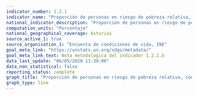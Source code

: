 ```yaml
---
indicator_number: 1.2.1
indicator_name: "Proporción de personas en riesgo de pobreza relativa, considerando el umbral autonómico de pobreza"
national_indicator_description: "Proporción de personas en riesgo de pobreza relativa, considerando el umbral autonómico de pobreza"
computation_units: "Porcentaje"
national_geographical_coverage: Asturias
source_active_1: true
source_organisation_1: "Encuesta de condiciones de vida, INE"
goal_meta_link: "https://unstats.un.org/sdgs/metadata/"
goal_meta_link_text: Nota metodológica del indicador 1.2.1.b
data_last_update: "06/05/2020 11:30:00"
data_non_statistical: false
reporting_status: complete
graph_title: "Proporción de personas en riesgo de pobreza relativa, considerando el umbral autonómico de pobreza"
graph_type: line
---
```

